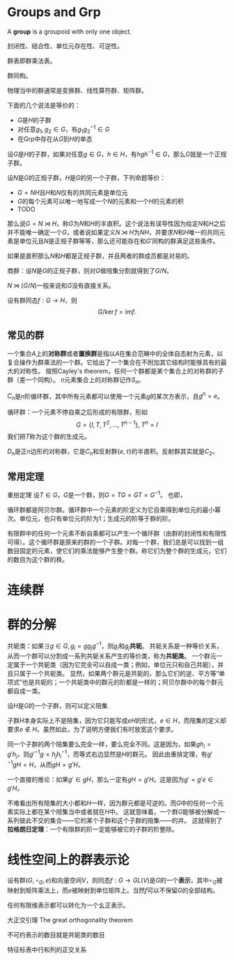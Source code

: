 # Groups and $\mathsf{Grp}$

A **group** is a groupoid with only one object. 

封闭性、结合性、单位元存在性、可逆性。

群表即群乘法表。

群同构。

物理当中的群通常是变换群、线性算符群、矩阵群。

下面的几个说法是等价的：

- $G$是$H$的子群
- 对任意$g_1, g_2 \in G$，有$g_1 g_2^{-1} \in G$
- 在$\mathsf{Grp}$中存在从$G$到$H$的单态

设$G$是$H$的子群，如果对任意$g \in G$，$h \in H$，有$hgh^{-1} \in G$，那么$G$就是一个正规子群。

设$N$是$G$的正规子群，$H$是$G$的另一个子群，下列命题等价：
- $G = NH$且$H$和$N$仅有的共同元素是单位元
- $G$的每个元素可以唯一地写成一个$N$的元素和一个$H$的元素的积
- TODO

那么说$G = N \rtimes H$，称$G$为$N$和$H$的半直积。这个说法有误导性因为给定$N$和$H$之后并不能唯一确定一个$G$，或者说如果定义$N\rtimes H$为$NH$，并要求$N$和$H$唯一的共同元素是单位元且$N$是正规子群等等，那么还可能存在和$G'$同构的群满足这些条件。

如果是直积那么$N$和$H$都是正规子群，并且两者的群成员都是对易的。

商群：设$N$是$G$的正规子群，则对$G$做陪集分割就得到了$G / N$。

$N \rtimes (G / N)$一般来说和$G$没有直接关系。

设有群同态$f:G \to H$，则
$$
G / \ker f = \mathrm{im} f.
$$

## 常见的群

一个集合$A$上的**对称群**或者**置换群**是指以$A$在集合范畴中的全体自态射为元素，以复合操作为群乘法的一个群。它给出了一个集合在不附加其它结构时能够具有的最大的对称性。
按照Cayley's theorem，任何一个群都是某个集合上的对称群的子群（差一个同构）。
$n$元素集合上的对称群记作$S_n$。

$C_n$是$n$阶循环群，其中所有元素都可以使用一个元素$g$的某次方表示，且$g^n=e$。

循环群：一个元素不停自乘之后形成的有限群，形如
$$
G = \{I, T, T^2, \ldots, T^{n-1} \}, \; T^n = I
$$
我们把$T$称为这个群的生成元。

$D_{n}$是正$n$边形的对称群，它是$C_n$和反射群$\{e, \tau\}$的半直积。反射群其实就是$C_2$。

## 常用定理

重拍定理 设$T \in G$，$G$是一个群，则$G=TG=GT=G^{-1}$。
也即，

循环群都是阿贝尔群。循环群中一个元素的阶定义为它自乘得到单位元的最小幂次。单位元，也只有单位元的阶为1；生成元的阶等于群的阶。

有限群中的任何一个元素不断自乘都可以产生一个循环群（由群的封闭性和有限性可得）。这个循环群是原来的群的一个子群。对每一个群，我们总是可以找到一组数目固定的元素，使它们的乘法能够产生整个群。称它们为整个群的生成元，它们的数目为这个群的秩。

# 连续群

# 群的分解

共轭类：如果$\exists g \in G, g_i = g g_j g^{-1}$，则$g_i$和$g_j$**共轭**。
共轭关系是一种等价关系，从而一个群可以分割成一系列共轭关系产生的等价类，称为**共轭类**。
一个群元一定属于一个共轭类（因为它完全可以自成一类；例如，单位元只和自己共轭），并且只属于一个共轭类。
显然，如果两个群元是共轭的，那么它们的逆、平方等“单项式”也是共轭的；一个共轭类中的群元的阶都是一样的；阿贝尔群中的每个群元都自成一类。

设$H$是$G$的一个子群，则可以定义陪集

子群$H$本身实际上不是陪集，因为它只能写成$e H$的形式，$e \in H$，而陪集的定义却要求$e \notin H$。虽然如此，为了说明方便我们有时放宽这个要求。

同一个子群的两个陪集要么完全一样，要么完全不同。这是因为，如果$g h_i = g' h_j$，则$g'^{-1} g = h_j h_i^{-1}$，而等式右边显然是$H$的群元。
因此由重排定理，有$g'^{-1} g H = H$，从而$g H = g' H$。

一个直接的推论：如果$g' \in g H$，那么一定有$g H = g' H$。这是因为$g' = g' e \in g' H$。

不难看出所有陪集的大小都和$H$一样，因为群元都是可逆的。而$G$中的任何一个元素实际上都在某个陪集当中或者就在$H$中。
这就意味着，一个群$G$能够被分解成一系列彼此不交的集合——它的某个子群和这个子群的陪集——的并。
这就得到了**拉格朗日定理**：一个有限群的阶一定能够被它的子群的阶整除。

# 线性空间上的群表示论

设有群$(G, \circ_G, e)$和向量空间$V$，则同态$f: G \to GL(V)$是$G$的一个**表示**，其中$\circ_G$被映射到矩阵乘法上，而$e$被映射到单位矩阵上。当然$f$可以不保留$G$的全部结构。

任何有限维表示都可以转化为一个幺正表示。

大正交引理 The great orthogonality theorem

不可约表示的数目就是共轭类的数目

特征标表中行和列的正交关系